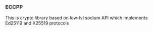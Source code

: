 ###  ECCPP

This is crypto library based on low-lvl sodium API which implements Ed25119 and X25519 protocols